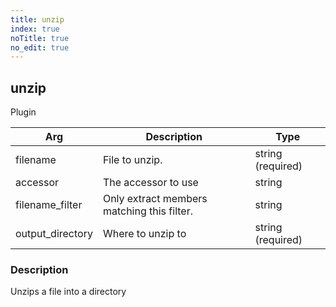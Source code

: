 ```yaml
---
title: unzip
index: true
noTitle: true
no_edit: true
---
```




<div class="vql_item"></div>


## unzip
<span class='vql_type pull-right page-header'>Plugin</span>



<div class="vqlargs"></div>

Arg | Description | Type
----|-------------|-----
filename|File to unzip.|string (required)
accessor|The accessor to use|string
filename_filter|Only extract members matching this filter.|string
output_directory|Where to unzip to|string (required)

### Description

Unzips a file into a directory

